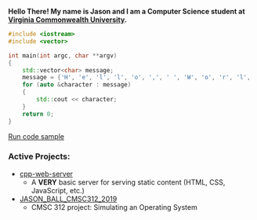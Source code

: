 **Hello There! My name is Jason and I am a Computer Science student at [Virginia Commonwealth University](https://vcu.edu).**

```c++
#include <iostream>
#include <vector>

int main(int argc, char **argv)
{
    std::vector<char> message;
    message = {'H', 'e', 'l', 'l', 'o', ',', ' ', 'W', 'o', 'r', 'l', 'd', '!', '\n'};
    for (auto &character : message)
    {
        std::cout << character;
    }
    return 0;
}
```
[Run code sample](https://website-code-sample.jasonericball.repl.run)

### Active Projects:
* [cpp-web-server](https://jason-ball.com/cpp-web-server)
  * A **VERY** basic server for serving static content (HTML, CSS, JavaScript, etc.)
* [JASON_BALL_CMSC312_2019](https://jason-ball.com/JASON_BALL_CMSC312_2019/)
  * CMSC 312 project: Simulating an Operating System
